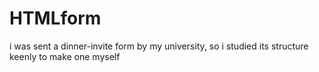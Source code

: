 # HTMLform
i was sent a dinner-invite form by my university, so i studied its structure keenly to make one myself 
